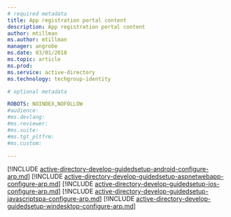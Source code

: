 ```yaml
---
# required metadata
title: App registration portal content
description: App registration portal content
author: mtillman
ms.author: mtillman
manager: angrobe
ms.date: 03/01/2018
ms.topic: article
ms.prod:
ms.service: active-directory
ms.technology: techgroup-identity

# optional metadata

ROBOTS: NOINDEX,NOFOLLOW
#audience:
#ms.devlang:
#ms.reviewer:
#ms.suite: 
#ms.tgt_pltfrm:
#ms.custom: 

---
```


[!INCLUDE [active-directory-develop-guidedsetup-android-configure-arp.md](../../includes/active-directory-develop-guidedsetup-android-configure-arp.md)]
[!INCLUDE [active-directory-develop-guidedsetup-aspnetwebapp-configure-arp.md](../../includes/active-directory-develop-guidedsetup-aspnetwebapp-configure-arp.md)]
[!INCLUDE [active-directory-develop-guidedsetup-ios-configure-arp.md](../../includes/active-directory-develop-guidedsetup-ios-configure-arp.md)]
[!INCLUDE [active-directory-develop-guidedsetup-javascriptspa-configure-arp.md](../../includes/active-directory-develop-guidedsetup-javascriptspa-configure-arp.md)]
[!INCLUDE [active-directory-develop-guidedsetup-windesktop-configure-arp.md](../../includes/active-directory-develop-guidedsetup-windesktop-configure-arp.md)]